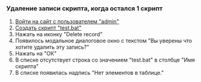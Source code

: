 ### Удаление записи скрипта, когда остался 1 скрипт

1. [Войти на сайт с пользователем "admin"](../../../../0.%20Шаги/1.%20Войти%20на%20сайт%20с%20пользователем%20username.md)
1. [Создать скрипт "test.bat"](../../../../0.%20Шаги/2.%20Создать%20скрипт%20с%20именем%20test_name.md)
1. Нажать на иконку "Delete record"
1. Появилось модальное диалоговое окно с текстом "Вы уверены что хотите удалить эту запись?"
1. Нажать на "ОК"
1. В списке отсутствует строка со значением "test.bat" в столбце "Имя скрипта"
1. В списке появилась надпись "Нет элементов в таблице."
